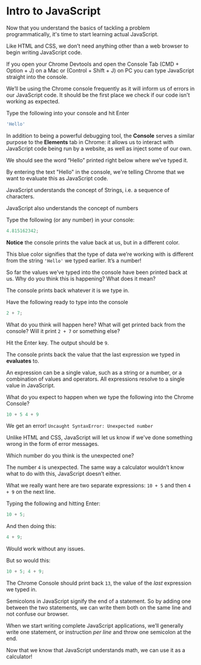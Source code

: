 # Intro to JavaScript

Now that you understand the basics of tackling a problem programmatically, it's time to start learning actual JavaScript.

Like HTML and CSS, we don’t need anything other than a web browser to begin writing JavaScript code.

If you open your Chrome Devtools and open the Console Tab \(CMD + Option + J\) on a Mac or \(Control + Shift + J\) on PC you can type JavaScript straight into the console.

We’ll be using the Chrome console frequently as it will inform us of errors in our JavaScript code. It should be the first place we check if our code isn't working as expected.

Type the following into your console and hit Enter 

```javascript
'Hello'
```

In addition to being a powerful debugging tool, the **Console** serves a similar purpose to the **Elements** tab in Chrome: it allows us to interact with JavaScript code being run by a website, as well as inject some of our own.

We should see the word “Hello” printed right below where we’ve typed it.

By entering the text "Hello" in the console, we're telling Chrome that we want to evaluate this as JavaScript code.

JavaScript understands the concept of Strings, i.e. a sequence of characters.

JavaScript also understands the concept of numbers

Type the following \(or any number\) in your console:

```javascript
4.815162342;
```

**Notice** the console prints the value back at us, but in a different color.

This blue color signifies that the type of data we’re working with is different from the string `'Hello'` we typed earlier. It’s a number!

So far the values we’ve typed into the console have been printed back at us. Why do you think this is happening? What does it mean?

The console prints back whatever it is we type in.

Have the following ready to type into the console

```javascript
2 + 7;
```

What do you think will happen here? What will get printed back from the console? Will it print `2 + 7` or something else?

Hit the Enter key. The output should be `9`.

The console prints back the value that the last expression we typed in **evaluates** to.

An expression can be a single value, such as a string or a number, or a combination of values and operators. All expressions resolve to a single value in JavaScript.

What do you expect to happen when we type the following into the Chrome Console?

```javascript
10 + 5 4 + 9
```

We get an error! `Uncaught SyntaxError: Unexpected number`

Unlike HTML and CSS, JavaScript will let us know if we've done something wrong in the form of error messages.

Which number do you think is the unexpected one?

The number `4` is unexpected. The same way a calculator wouldn’t know what to do with this, JavaScript doesn’t either.

What we really want here are two separate expressions: `10 + 5` and then `4 + 9` on the next line.

Typing the following and hitting Enter:

```javascript
10 + 5;
```

And then doing this:

```javascript
4 + 9;
```

Would work without any issues.

But so would this:

```javascript
10 + 5; 4 + 9;
```

The Chrome Console should print back `13`, the value of the _last_ expression we typed in.

Semicolons in JavaScript signify the end of a statement. So by adding one between the two statements, we can write them both on the same line and not confuse our browser.

When we start writing complete JavaScript applications, we’ll generally write one statement, or instruction _per line_ and throw one semicolon at the end.

Now that we know that JavaScript understands math, we can use it as a calculator!

